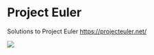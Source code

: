 # Project Euler
Solutions to Project Euler
https://projecteuler.net/

![](https://projecteuler.net/profile/meetashok.png)


